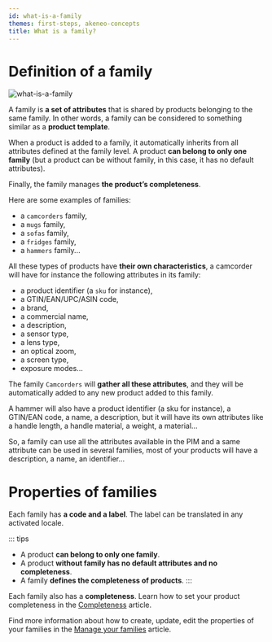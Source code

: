 ```yaml
---
id: what-is-a-family
themes: first-steps, akeneo-concepts
title: What is a family?
---
```


# Definition of a family

![what-is-a-family](../img/What-is-a-family.svg)

A family is **a set of attributes** that is shared by products belonging to the same family. In other words, a family can be considered to something similar as a **product template**.

When a product is added to a family, it automatically inherits from all attributes defined at the family level. A product **can belong to only one family** (but a product can be without family, in this case, it has no default attributes).

Finally, the family manages **the product’s completeness**.

Here are some examples of families:
- a `camcorders` family,
- a `mugs` family,
- a `sofas` family,
- a `fridges` family,
- a `hammers` family...

All these types of products have **their own characteristics**, a camcorder will have for instance the following attributes in its family:
- a product identifier (a `sku` for instance),
- a GTIN/EAN/UPC/ASIN code,
- a brand,
- a commercial name,
- a description,
- a sensor type,
- a lens type,
- an optical zoom,
- a screen type,
- exposure modes...

The family `Camcorders` will **gather all these attributes**, and they will be automatically added to any new product added to this family.

A hammer will also have a product identifier (a sku for instance), a GTIN/EAN code, a name, a description, but it will have its own attributes like a handle length, a handle material, a weight, a material...

So, a family can use all the attributes available in the PIM and a same attribute can be used in several families, most of your products will have a description, a name, an identifier...

# Properties of families

Each family has **a code and a label**. The label can be translated in any activated locale.

::: tips
- A product **can belong to only one family**.
- A product **without family has no default attributes and no completeness**.
- A family **defines the completeness of products**.
:::

Each family also has a **completeness**. Learn how to set your product completeness in the [Completeness](/articles/what-is-the-completeness.html) article.

Find more information about how to create, update, edit the properties of your families in the [Manage your families](/articles/manage-your-families.html) article.
